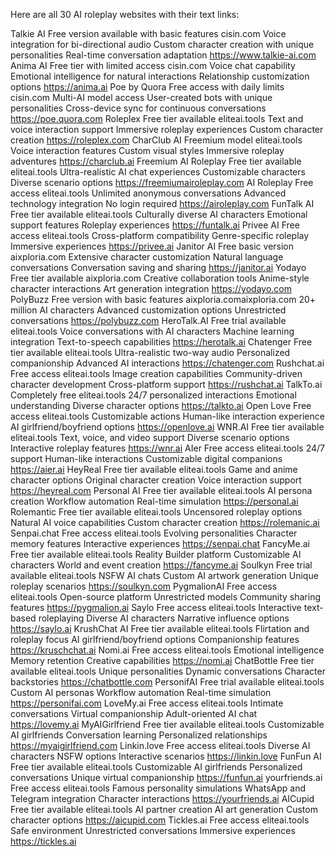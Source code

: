 Here are all 30 AI roleplay websites with their text links:

Talkie AI
Free version available with basic features cisin.com
Voice integration for bi-directional audio
Custom character creation with unique personalities
Real-time conversation adaptation
https://www.talkie-ai.com
Anima AI
Free tier with limited access cisin.com
Voice chat capability
Emotional intelligence for natural interactions
Relationship customization options
https://anima.ai
Poe by Quora
Free access with daily limits cisin.com
Multi-AI model access
User-created bots with unique personalities
Cross-device sync for continuous conversations
https://poe.quora.com
Roleplex
Free tier available eliteai.tools
Text and voice interaction support
Immersive roleplay experiences
Custom character creation
https://roleplex.com
CharClub AI
Freemium model eliteai.tools
Voice interaction features
Custom visual styles
Immersive roleplay adventures
https://charclub.ai
Freemium AI Roleplay
Free tier available eliteai.tools
Ultra-realistic AI chat experiences
Customizable characters
Diverse scenario options
https://freemiumairoleplay.com
AI Roleplay
Free access eliteai.tools
Unlimited anonymous conversations
Advanced technology integration
No login required
https://airoleplay.com
FunTalk AI
Free tier available eliteai.tools
Culturally diverse AI characters
Emotional support features
Roleplay experiences
https://funtalk.ai
Privee AI
Free access eliteai.tools
Cross-platform compatibility
Genre-specific roleplay
Immersive experiences
https://privee.ai
Janitor AI
Free basic version aixploria.com
Extensive character customization
Natural language conversations
Conversation saving and sharing
https://janitor.ai
Yodayo
Free tier available aixploria.com
Creative collaboration tools
Anime-style character interactions
Art generation integration
https://yodayo.com
PolyBuzz
Free version with basic features aixploria.comaixploria.com
20+ million AI characters
Advanced customization options
Unrestricted conversations
https://polybuzz.com
HeroTalk.AI
Free trial available eliteai.tools
Voice conversations with AI characters
Machine learning integration
Text-to-speech capabilities
https://herotalk.ai
Chatenger
Free tier available eliteai.tools
Ultra-realistic two-way audio
Personalized companionship
Advanced AI interactions
https://chatenger.com
Rushchat.ai
Free access eliteai.tools
Image creation capabilities
Community-driven character development
Cross-platform support
https://rushchat.ai
TalkTo.ai
Completely free eliteai.tools
24/7 personalized interactions
Emotional understanding
Diverse character options
https://talkto.ai
Open Love
Free access eliteai.tools
Customizable actions
Human-like interaction experience
AI girlfriend/boyfriend options
https://openlove.ai
WNR.AI
Free tier available eliteai.tools
Text, voice, and video support
Diverse scenario options
Interactive roleplay features
https://wnr.ai
AIer
Free access eliteai.tools
24/7 support
Human-like interactions
Customizable digital companions
https://aier.ai
HeyReal
Free tier available eliteai.tools
Game and anime character options
Original character creation
Voice interaction support
https://heyreal.com
Personal AI
Free tier available eliteai.tools
AI persona creation
Workflow automation
Real-time simulation
https://personal.ai
Rolemantic
Free tier available eliteai.tools
Uncensored roleplay options
Natural AI voice capabilities
Custom character creation
https://rolemanic.ai
Senpai.chat
Free access eliteai.tools
Evolving personalities
Character memory features
Interactive experiences
https://senpai.chat
FancyMe.ai
Free tier available eliteai.tools
Reality Builder platform
Customizable AI characters
World and event creation
https://fancyme.ai
Soulkyn
Free trial available eliteai.tools
NSFW AI chats
Custom AI artwork generation
Unique roleplay scenarios
https://soulkyn.com
PygmalionAI
Free access eliteai.tools
Open-source platform
Unrestricted models
Community sharing features
https://pygmalion.ai
Saylo
Free access eliteai.tools
Interactive text-based roleplaying
Diverse AI characters
Narrative influence options
https://saylo.ai
KrushChat AI
Free tier available eliteai.tools
Flirtation and roleplay focus
AI girlfriend/boyfriend options
Companionship features
https://kruschchat.ai
Nomi.ai
Free access eliteai.tools
Emotional intelligence
Memory retention
Creative capabilities
https://nomi.ai
ChatBottle
Free tier available eliteai.tools
Unique personalities
Dynamic conversations
Character backstories
https://chatbottle.com
PersonifAI
Free trial available eliteai.tools
Custom AI personas
Workflow automation
Real-time simulation
https://personifai.com
LoveMy.ai
Free access eliteai.tools
Intimate conversations
Virtual companionship
Adult-oriented AI chat
https://lovemy.ai
MyAIGirlfriend
Free tier available eliteai.tools
Customizable AI girlfriends
Conversation learning
Personalized relationships
https://myaigirlfriend.com
Linkin.love
Free access eliteai.tools
Diverse AI characters
NSFW options
Interactive scenarios
https://linkin.love
FunFun AI
Free tier available eliteai.tools
Customizable AI girlfriends
Personalized conversations
Unique virtual companionship
https://funfun.ai
yourfriends.ai
Free access eliteai.tools
Famous personality simulations
WhatsApp and Telegram integration
Character interactions
https://yourfriends.ai
AICupid
Free tier available eliteai.tools
AI partner creation
AI art generation
Custom character options
https://aicupid.com
Tickles.ai
Free access eliteai.tools
Safe environment
Unrestricted conversations
Immersive experiences
https://tickles.ai
